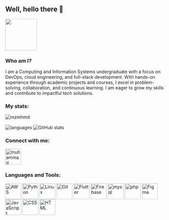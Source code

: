## Well, hello there 👋

<p align="left" ><img  src = "https://github.com/7oSkaaa/7oSkaaa/blob/main/Images/about_me.gif?raw=true" width = 100px></p>

### Who am I?

I am a Computing and Information Systems undergraduate with a focus on DevOps, cloud engineering, and full-stack development. With hands-on experience through academic projects and courses, I excel in problem-solving, collaboration, and continuous learning. I am eager to grow my skills and contribute to impactful tech solutions.

### My stats:

<p align="left"> <img src="https://komarev.com/ghpvc/?username=mzmhmd&label=Profile%20views&color=0e75b6&style=flat" alt="mzmhmd" /> </p>

<img align="center" src="https://github-readme-stats.vercel.app/api/top-langs/?username=mzmhmd&&exclude_repo=mzmhmd&layout=compact&theme=dracula" alt="languages"/>
<img align="center" src="https://github-readme-stats.vercel.app/api?username=mzmhmd&show_icons=true&include_all_commits=true&theme=dracula" alt="GitHub stats" />

### Connect with me:
<p align="left">
<a href="https://www.linkedin.com/in/muhammad-zakeer-muhammad/" target="blank"><img align="center" src="https://github.com/Scar1109/skill-icons/blob/main/icons/LinkedIn.svg" alt="muhammad zakeer muhammad" height="50" width="50" /></a>
</p>

### Languages and Tools:
<p align="left">
<a href="https://aws.amazon.com/" target="blank"><img align="center" src="https://github.com/Scar1109/skill-icons/blob/main/icons/AWS-Dark.svg" alt="AWS" height="50" width="50" /></a>
<a href="https://www.python.org/" target="blank"><img align="center" src="https://github.com/Scar1109/skill-icons/blob/main/icons/Python-Dark.svg" alt="Python" height="50" width="50" /></a>
<a href="https://www.linux.org/" target="blank"><img align="center" src="https://github.com/Scar1109/skill-icons/blob/main/icons/Linux-Dark.svg" alt="Linux" height="50" width="50" /></a>
<a href="https://git-scm.com/" target="blank"><img align="center" src="https://github.com/Scar1109/skill-icons/blob/main/icons/Git.svg" alt="Git" height="50" width="50" /></a>
<a href="https://flutter.dev/" target="blank"><img align="center" src="https://github.com/Scar1109/skill-icons/blob/main/icons/Flutter-Dark.svg" alt="Flutter" height="50" width="50" /></a>
<a href="https://firebase.google.com/" target="blank"><img align="center" src="https://github.com/Scar1109/skill-icons/blob/main/icons/Firebase-Dark.svg" alt="Firebase" height="50" width="50" /></a>
<a href="https://www.mysql.com/" target="blank"><img align="center" src="https://github.com/Scar1109/skill-icons/blob/main/icons/MySQL-Dark.svg" alt="mysql" height="50" width="50" /></a>
<a href="https://www.php.net/" target="blank"><img align="center" src="https://github.com/Scar1109/skill-icons/blob/main/icons/PHP-Dark.svg" alt="php" height="50" width="50" /></a>
<a href="https://www.figma.com/" target="blank"><img align="center" src="https://github.com/Scar1109/skill-icons/blob/main/icons/Figma-Dark.svg" alt="Figma" height="50" width="50" /></a>
<a href="https://developer.mozilla.org/en-US/docs/Web/JavaScript" target="blank"><img align="center" src="https://github.com/Scar1109/skill-icons/blob/main/icons/JavaScript.svg" alt="JavaScript" height="50" width="50" /></a>
<a href="https://www.w3schools.com/css/" target="blank"><img align="center" src="https://github.com/Scar1109/skill-icons/blob/main/icons/CSS.svg" alt="CSS" height="50" width="50" /></a>
<a href="https://www.w3.org/html/" target="blank"><img align="center" src="https://github.com/Scar1109/skill-icons/blob/main/icons/HTML.svg" alt="HTML" height="50" width="50" /></a>
</p>
